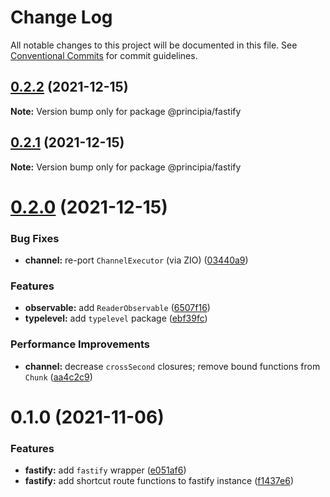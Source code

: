 # Change Log

All notable changes to this project will be documented in this file.
See [Conventional Commits](https://conventionalcommits.org) for commit guidelines.

## [0.2.2](https://github.com/0x706b/principia.ts/compare/@principia/fastify@0.2.1...@principia/fastify@0.2.2) (2021-12-15)

**Note:** Version bump only for package @principia/fastify





## [0.2.1](https://github.com/0x706b/principia.ts/compare/@principia/fastify@0.2.0...@principia/fastify@0.2.1) (2021-12-15)

**Note:** Version bump only for package @principia/fastify





# [0.2.0](https://github.com/0x706b/principia.ts/compare/@principia/fastify@0.1.0...@principia/fastify@0.2.0) (2021-12-15)


### Bug Fixes

* **channel:** re-port `ChannelExecutor` (via ZIO) ([03440a9](https://github.com/0x706b/principia.ts/commit/03440a9b0fd0f7984738893ea18710593cf30239))


### Features

* **observable:** add `ReaderObservable` ([6507f16](https://github.com/0x706b/principia.ts/commit/6507f165e61530d79589e5e1f2f8712126ac0f60))
* **typelevel:** add `typelevel` package ([ebf39fc](https://github.com/0x706b/principia.ts/commit/ebf39fc0fe9decdd06dbbf33add0e532cdeccb2d))


### Performance Improvements

* **channel:** decrease `crossSecond` closures; remove bound functions from `Chunk` ([aa4c2c9](https://github.com/0x706b/principia.ts/commit/aa4c2c98a74b84854cb159804a16bd58dacb5fdb))





# 0.1.0 (2021-11-06)


### Features

* **fastify:** add `fastify` wrapper ([e051af6](https://github.com/0x706b/principia.ts/commit/e051af68ec5d6c0b1ee5561e80f5ec56bcff9d6f))
* **fastify:** add shortcut route functions to fastify instance ([f1437e6](https://github.com/0x706b/principia.ts/commit/f1437e630b2e1a8e934a337aa5201845afdd26c5))

